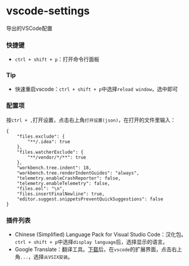 # vscode-settings
导出的VSCode配置

### 快捷键
- `ctrl + shift + p`：打开命令行面板

### Tip
- 快速重启vscode：`ctrl + shift + p`中选择`reload window`，选中即可

### 配置项
按`ctrl + ,`打开设置，点击右上角`打开设置(json)`，在打开的文件里输入：
```
{
    "files.exclude": {
        "**/.idea": true
    },
    "files.watcherExclude": {
        "**/vendor/*/**": true
    },
    "workbench.tree.indent": 18,
    "workbench.tree.renderIndentGuides": "always",
    "telemetry.enableCrashReporter": false,
    "telemetry.enableTelemetry": false,
    "files.eol": "\n",
    "files.insertFinalNewline": true,
    "editor.suggest.snippetsPreventQuickSuggestions": false
}
```

### 插件列表
- Chinese (Simplified) Language Pack for Visual Studio Code：汉化包。`ctrl + shift + p`中选择`display language`后，选择显示的语言。
- Google Translate：翻译工具。[下载](https://github.com/marx88/vsc-google-translate/releases)后，在`vscode`的扩展界面，点击右上角`...`，选择`从VSIX安装`。

